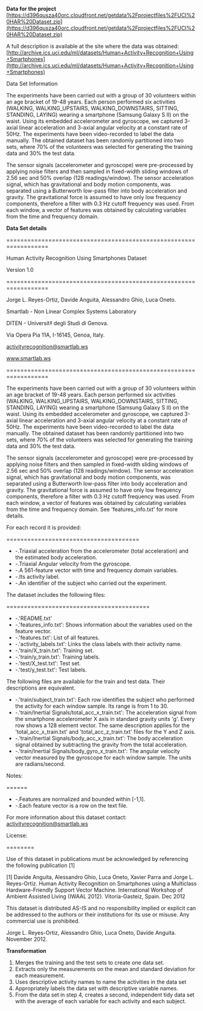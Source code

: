 **Data for the project** [https://d396qusza40orc.cloudfront.net/getdata%2Fprojectfiles%2FUCI%20HAR%20Dataset.zip](https://d396qusza40orc.cloudfront.net/getdata%2Fprojectfiles%2FUCI%20HAR%20Dataset.zip)

A full description is available at the site where the data was obtained: [http://archive.ics.uci.edu/ml/datasets/Human+Activity+Recognition+Using+Smartphones](http://archive.ics.uci.edu/ml/datasets/Human+Activity+Recognition+Using+Smartphones)

Data Set Information

The experiments have been carried out with a group of 30 volunteers within an age bracket of 19-48 years. Each person performed six activities (WALKING, WALKING\_UPSTAIRS, WALKING\_DOWNSTAIRS, SITTING, STANDING, LAYING) wearing a smartphone (Samsung Galaxy S II) on the waist. Using its embedded accelerometer and gyroscope, we captured 3-axial linear acceleration and 3-axial angular velocity at a constant rate of 50Hz. The experiments have been video-recorded to label the data manually. The obtained dataset has been randomly partitioned into two sets, where 70% of the volunteers was selected for generating the training data and 30% the test data.

The sensor signals (accelerometer and gyroscope) were pre-processed by applying noise filters and then sampled in fixed-width sliding windows of 2.56 sec and 50% overlap (128 readings/window). The sensor acceleration signal, which has gravitational and body motion components, was separated using a Butterworth low-pass filter into body acceleration and gravity. The gravitational force is assumed to have only low frequency components, therefore a filter with 0.3 Hz cutoff frequency was used. From each window, a vector of features was obtained by calculating variables from the time and frequency domain.

**Data Set details**

==================================================================

Human Activity Recognition Using Smartphones Dataset

Version 1.0

==================================================================

Jorge L. Reyes-Ortiz, Davide Anguita, Alessandro Ghio, Luca Oneto.

Smartlab - Non Linear Complex Systems Laboratory

DITEN - Universit‡ degli Studi di Genova.

Via Opera Pia 11A, I-16145, Genoa, Italy.

activityrecognition@smartlab.ws

www.smartlab.ws

==================================================================

The experiments have been carried out with a group of 30 volunteers within an age bracket of 19-48 years. Each person performed six activities (WALKING, WALKING\_UPSTAIRS, WALKING\_DOWNSTAIRS, SITTING, STANDING, LAYING) wearing a smartphone (Samsung Galaxy S II) on the waist. Using its embedded accelerometer and gyroscope, we captured 3-axial linear acceleration and 3-axial angular velocity at a constant rate of 50Hz. The experiments have been video-recorded to label the data manually. The obtained dataset has been randomly partitioned into two sets, where 70% of the volunteers was selected for generating the training data and 30% the test data.

The sensor signals (accelerometer and gyroscope) were pre-processed by applying noise filters and then sampled in fixed-width sliding windows of 2.56 sec and 50% overlap (128 readings/window). The sensor acceleration signal, which has gravitational and body motion components, was separated using a Butterworth low-pass filter into body acceleration and gravity. The gravitational force is assumed to have only low frequency components, therefore a filter with 0.3 Hz cutoff frequency was used. From each window, a vector of features was obtained by calculating variables from the time and frequency domain. See &#39;features\_info.txt&#39; for more details.

For each record it is provided:

======================================

- -.Triaxial acceleration from the accelerometer (total acceleration) and the estimated body acceleration.
- -.Triaxial Angular velocity from the gyroscope.
- -.A 561-feature vector with time and frequency domain variables.
- -.Its activity label.
- -.An identifier of the subject who carried out the experiment.

The dataset includes the following files:

=========================================

- -.&#39;README.txt&#39;
- -.&#39;features\_info.txt&#39;: Shows information about the variables used on the feature vector.
- -.&#39;features.txt&#39;: List of all features.
- -.&#39;activity\_labels.txt&#39;: Links the class labels with their activity name.
- -.&#39;train/X\_train.txt&#39;: Training set.
- -.&#39;train/y\_train.txt&#39;: Training labels.
- -.&#39;test/X\_test.txt&#39;: Test set.
- -.&#39;test/y\_test.txt&#39;: Test labels.

The following files are available for the train and test data. Their descriptions are equivalent.

- -.&#39;train/subject\_train.txt&#39;: Each row identifies the subject who performed the activity for each window sample. Its range is from 1 to 30.
- -.&#39;train/Inertial Signals/total\_acc\_x\_train.txt&#39;: The acceleration signal from the smartphone accelerometer X axis in standard gravity units &#39;g&#39;. Every row shows a 128 element vector. The same description applies for the &#39;total\_acc\_x\_train.txt&#39; and &#39;total\_acc\_z\_train.txt&#39; files for the Y and Z axis.
- -.&#39;train/Inertial Signals/body\_acc\_x\_train.txt&#39;: The body acceleration signal obtained by subtracting the gravity from the total acceleration.
- -.&#39;train/Inertial Signals/body\_gyro\_x\_train.txt&#39;: The angular velocity vector measured by the gyroscope for each window sample. The units are radians/second.

Notes:

======

- -.Features are normalized and bounded within [-1,1].
- -.Each feature vector is a row on the text file.

For more information about this dataset contact: activityrecognition@smartlab.ws

License:

========

Use of this dataset in publications must be acknowledged by referencing the following publication [1]

[1] Davide Anguita, Alessandro Ghio, Luca Oneto, Xavier Parra and Jorge L. Reyes-Ortiz. Human Activity Recognition on Smartphones using a Multiclass Hardware-Friendly Support Vector Machine. International Workshop of Ambient Assisted Living (IWAAL 2012). Vitoria-Gasteiz, Spain. Dec 2012

This dataset is distributed AS-IS and no responsibility implied or explicit can be addressed to the authors or their institutions for its use or misuse. Any commercial use is prohibited.

Jorge L. Reyes-Ortiz, Alessandro Ghio, Luca Oneto, Davide Anguita. November 2012.

**Transformation**

1. Merges the training and the test sets to create one data set.
2. Extracts only the measurements on the mean and standard deviation for each measurement.
3. Uses descriptive activity names to name the activities in the data set
4. Appropriately labels the data set with descriptive variable names.
5. From the data set in step 4, creates a second, independent tidy data set with the average of each variable for each activity and each subject.